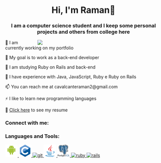 <h1 align="center">Hi, I'm Raman👋</h1>
<h3 align="center">I am a computer science student and I keep some personal projects and others from college here</h3>
  <img align="right" src="https://media.tenor.com/g3y2q5VQxvAAAAAC/cat-computer.gif" width="400px">
<p>🔭 I am currently working on my portfolio</p>
<p>🚀 My goal is to work as a back-end developer</p>
<p>🌱 I am studying Ruby on Rails and back-end<p>
<p>🧪 I have experience with Java, JavaScript, Ruby e Ruby on Rails</p>
<p>📫 You can reach me at cavalcanteraman2@gmail.com</p>
<p>⚡  I like to learn new programming languages</p>
<p>📝 <a href="https://drive.google.com/file/d/1NJoq8OniEFXUEcRuada6y5Lxvr8hyzW7/view?usp=sharing" target="_blank">Click here</a> to see my resume
<h3 align="left">Connect with me:</h3></p>

<h3 align="left">Languages and Tools:</h3>
<p align="left"> 
 <ANDROID STUDIO>
 <a href="https://developer.android.com" target="_blank" rel="noreferrer"> 
 <img src="https://raw.githubusercontent.com/devicons/devicon/master/icons/android/android-original-wordmark.svg" alt="android" width="40" height="40"/> </a> 
 <C language>
 <a href="https://www.cprogramming.com/" target="_blank" rel="noreferrer"> 
 <img src="https://raw.githubusercontent.com/devicons/devicon/master/icons/c/c-original.svg" alt="c" width="40" height="40"/> </a>  
 <GIT>
 <a href="https://git-scm.com/" target="_blank" rel="noreferrer"> 
 <img src="https://www.vectorlogo.zone/logos/git-scm/git-scm-icon.svg" alt="git" width="40" height="40"/> </a>   
 <JAVA>
 <a href="https://www.java.com" target="_blank" rel="noreferrer"> 
 <img src="https://raw.githubusercontent.com/devicons/devicon/master/icons/java/java-original.svg" alt="java" width="40" height="40"/> </a> 
 <POSTGRES>
 <a href="https://www.postgresql.org" target="_blank" rel="noreferrer"> 
 <img src="https://raw.githubusercontent.com/devicons/devicon/master/icons/postgresql/postgresql-original-wordmark.svg" alt="postgresql" width="40" height="40"/> </a>
 <RUBY>
 <a href="https://www.postgresql.org" target="_blank" rel="noreferrer">    
 <img src="https://cdn.jsdelivr.net/gh/devicons/devicon@latest/icons/ruby/ruby-original.svg" alt="ruby" width="40" height="40"/> </a
 <RAILS>
 <a href="https://www.postgresql.org" target="_blank" rel="noreferrer">
 <img src="https://cdn.jsdelivr.net/gh/devicons/devicon@latest/icons/rails/rails-plain-wordmark.svg" alt="rails" width="40" height="40"/></a>
